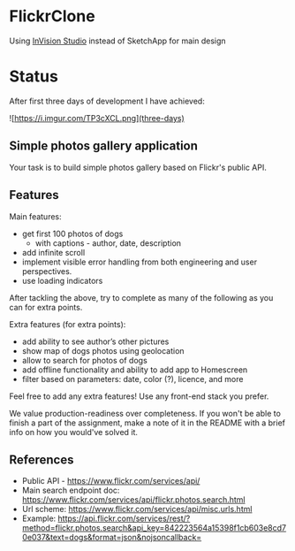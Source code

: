 # FlickrClone
Using [InVision Studio](https://www.invisionapp.com/studio) instead of SketchApp for main design

# Status

After first three days of development I have achieved:

![https://i.imgur.com/TP3cXCL.png](three-days)


## Simple photos gallery application

Your task is to build simple photos gallery based on Flickr's public API.

## Features

Main features:

* get first 100 photos of dogs
  * with captions - author, date, description
* add infinite scroll
* implement visible error handling from both engineering and user perspectives.
* use loading indicators

After tackling the above, try to complete as many of the following as you can for extra points.

Extra features (for extra points):

* add ability to see author’s other pictures
* show map of dogs photos using geolocation
* allow to search for photos of dogs
* add offline functionality and ability to add app to Homescreen
* filter based on parameters: date, color (?), licence, and more

Feel free to add any extra features! Use any front-end stack you prefer.

We value production-readiness over completeness. If you won't be able to finish a part of the assignment, make a note
of it in the README with a brief info on how you would've solved it.

## References
* Public API - https://www.flickr.com/services/api/
* Main search endpoint doc: https://www.flickr.com/services/api/flickr.photos.search.html
* Url scheme: https://www.flickr.com/services/api/misc.urls.html
* Example: https://api.flickr.com/services/rest/?method=flickr.photos.search&api_key=842223564a15398f1cb603e8cd70e037&text=dogs&format=json&nojsoncallback=
